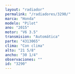 ```yaml
---
layout: "radiador"
permalink: "/radiadores/3290/"
marca: "Honda"
modelo: "Pilot"
ano: "2015"
motor: "V6 3.5"
transmision: "Automática"
parte: "4313065"
clima: "Con clima"
alto: "21 5/8"
ancho: "30 1/4"
observaciones: ""
id: "3290"
---
```


